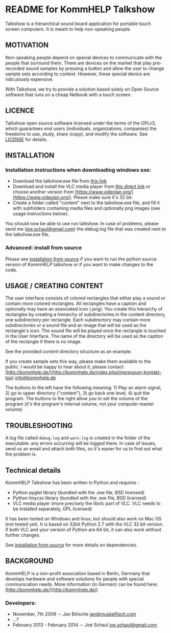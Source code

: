 # README for KommHELP Talkshow

Talkshow is a hierarchical sound board application for portable touch screen computers. It is meant to help non-speaking people.

## MOTIVATION

Non-speaking people depend on special devices to communicate with the people that surround them. There are devices on the market that play pre-recorded sound samples by pressing a button and allow the user to change sample sets according to context. However, these special device are ridiculously expensive.

With Talkshow, we try to provide a solution based solely on Open Source software that runs on a cheap Netbook with a touch screen.

## LICENCE

Talkshow open source software licensed under the terms of the GPLv3, which guarantees end users (individuals, organizations, companies) the freedoms to use, study, share (copy), and modify the software. See [LICENSE](LICENSE.md) for details.

## INSTALLATION

### Installation instructions when downloading windows exe:

* Download the talkshow.exe file from [this link](https://github.com/jschaul/talkshow/releases/download/1.2.0/talkshow.exe)
* Download and install the VLC media player from [this direct link](https://get.videolan.org/vlc/2.1.3/win32/vlc-2.1.3-win32.exe) or choose another version from [https://www.videolan.org/](https://www.videolan.org/). Please make sure it's 32 bit.
* Create a folder called "content" next to the talkshow.exe file, and fill it with subfolders containing media files and optionally png images (see usage instructions below).

You should now be able to use run talkshow. In case of problems, please send me (joe.schaul@gmail.com) the debug.log file that was created next to the talkshow.exe file.

### Advanced: install from source

Please see [installation from source](doc/INSTALLATION_FROM_PYTHON_SOURCE.md) if you want to run the python source version of KommHELP talkshow or if you want to make changes to the code.

## USAGE / CREATING CONTENT 

The user interface consists of colored rectangles that either play a sound or contain more colored rectangles.
All rectangles have a caption and optionally may have an associated icon (.png).
You create this hierarchy of rectangles by creating a hierarchy of subdirectories in the content directory, one subdirectory per rectangle. Each subdirectory may contain more subdirectories or a sound file and an image that will be used as the rectangle's icon. The sound file will be played once the rectangle is touched in the User Interface. The name of the directory will be used as the caption of the rectangle if there is no image.

See the provided content directory structure as an example.

If you create sample sets this way, please make them available to the public. I would be happy to hear about it, please contact [http://kommhelp.de/](http://kommhelp.de/index.php/impressum-kontakt-top) info@kommhelp.de

The buttons to the left have the following meaning: 1) Play an alarm signal, 2) go to upper directory ("content"), 3) go back one level, 4) quit the program.
The buttons to the right allow you to set the volume of the program (it's the program's internal volume, not your computer master volume)

## TROUBLESHOOTING

A log file called `debug.log` and `warn.log` is created in the folder of the executable: any errors occurring will be logged there. In case of issues, send us an email and attach both files, so it's easier for us to find out what the problem is.

## Technical details

KommHELP Talkshow has been written in Python and requires :

* Python pyglet library (bundled with the .exe file, BSD licensed)
* Python tinycss library (bundled with the .exe file, BSD licensed)
* VLC media player (more precisely the libvlc part of VLC. VLC needs to be installed separately, GPL licensed)

It has been tested on Windows and linux, but should also work on Mac OS (not tested yet). It is based on 32bit Python 2.7 with the VLC 32 bit version. If both VLC and your version of Python are 64 bit, it can also work without further changes.

See [installation from source](doc/INSTALLATION_FROM_PYTHON_SOURCE.md) for more details on dependencies. 

## BACKGROUND

KommHELP is a non-profit association based in Berlin, Germany that develops hardware and software solutions for people with special communication needs. More information (in German) can be found here: [http://kommhelp.de/](http://kommhelp.de/)

### Developers:

* November, 7th 2009 -- Jan Bölsche <jan@muskelfisch.com>
* ...?
* February 2013 - February 2014 -- Joé Schaul <joe.schaul@gmail.com>



















